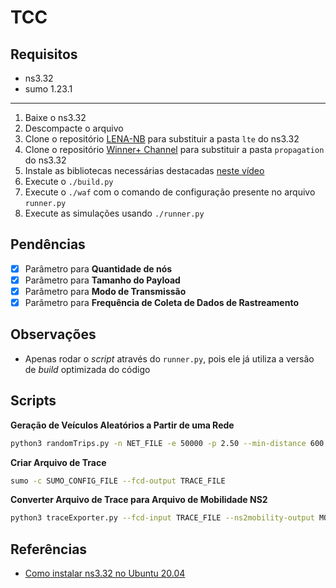 # TCC

## Requisitos

- ns3.32
- sumo 1.23.1

---

1. Baixe o ns3.32
2. Descompacte o arquivo
3. Clone o repositório [LENA-NB](https://github.com/tudo-cni/ns3-lena-nb) para substituir a pasta `lte` do ns3.32
4. Clone o repositório [Winner+ Channel](https://github.com/tudo-cni/ns3-propagation-winner-plus) para substituir a pasta `propagation` do ns3.32
5. Instale as bibliotecas necessárias destacadas [neste vídeo](https://www.youtube.com/watch?v=xE1jUh3-mOI)
6. Execute o `./build.py`
7. Execute o `./waf` com o comando de configuração presente no arquivo `runner.py`
8. Execute as simulações usando `./runner.py`

## Pendências

- [x] Parâmetro para **Quantidade de nós** 
- [x] Parâmetro para **Tamanho do Payload** 
- [x] Parâmetro para **Modo de Transmissão** 
- [x] Parâmetro para **Frequência de Coleta de Dados de Rastreamento** 

## Observações

- Apenas rodar o *script* através do `runner.py`, pois ele já utiliza a versão de *build* optimizada do código

## Scripts

**Geração de Veículos Aleatórios a Partir de uma Rede**

```sh
python3 randomTrips.py -n NET_FILE -e 50000 -p 2.50 --min-distance 600.0 -r ROUTE_FILE
```

**Criar Arquivo de Trace**

```sh
sumo -c SUMO_CONFIG_FILE --fcd-output TRACE_FILE
```

**Converter Arquivo de Trace para Arquivo de Mobilidade NS2**

```sh
python3 traceExporter.py --fcd-input TRACE_FILE --ns2mobility-output MOBILITY_FILE
```

## Referências

- [Como instalar ns3.32 no Ubuntu 20.04](https://www.youtube.com/watch?v=xE1jUh3-mOI)
